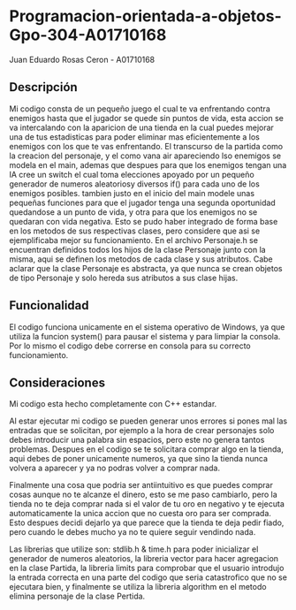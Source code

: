 # Programacion-orientada-a-objetos-Gpo-304-A01710168
Juan Eduardo Rosas Ceron - A01710168
## Descripción
Mi codigo consta de un pequeño juego el cual te va enfrentando contra enemigos hasta que el jugador se quede sin puntos de vida, esta accion se va intercalando con la aparicion de una tienda en la cual puedes mejorar una de tus estadisticas para poder eliminar mas eficientemente a los enemigos con los que te vas enfrentando. El transcurso de la partida como la creacion del personaje, y el como vana air apareciendo lso enemigos se modela en el main, ademas que despues para que los enemigos tengan una IA cree un switch el cual toma elecciones apoyado por un pequeño generador de numeros aleatoriosy diversos if() para cada uno de los enemigos posibles.
tambien justo en el inicio del main modele unas pequeñas funciones para que el jugador tenga una segunda oportunidad quedandose a un punto de vida, y otra para que los enemigos no se quedaran con vida negativa. Esto se pudo haber integrado de forma base en los metodos de sus respectivas clases, pero considere que asi se ejemplificaba mejor su funcionamiento.
En el archivo Personaje.h se encuentran definidos todos los hijos de la clase Personaje junto con la misma, aqui se definen los metodos de cada clase y sus atributos. Cabe aclarar que la clase Personaje es abstracta, ya que nunca se crean objetos de tipo Personaje y solo hereda sus atributos a sus clase hijas.
## Funcionalidad
El codigo funciona unicamente en el sistema operativo de Windows, ya que utiliza la funcion system() para pausar el sistema y para limpiar la consola. Por lo mismo el codigo debe correrse en consola para su correcto funcionamiento. 
## Consideraciones
Mi codigo esta hecho completamente con C++ estandar.

Al estar ejecutar mi codigo se pueden generar unos errores si pones mal las entradas que se solicitan, por ejemplo a la hora de crear personajes solo debes introducir una palabra sin espacios, pero este no genera tantos problemas. Despues en el codigo se te solicitara comprar algo en la tienda, aqui debes de poner unicamente numeros, ya que sino la tienda nunca volvera a aparecer y ya no podras volver a comprar nada.

Finalmente una cosa que podria ser antiintuitivo es que puedes comprar cosas aunque no te alcanze el dinero, esto se me paso cambiarlo, pero la tienda no te deja comprar nada si el valor de tu oro en negativo y te ejecuta automaticamente la unica accion que no cuesta oro para ser comprada. Esto despues decidi dejarlo ya que parece que la tienda te deja pedir fiado, pero cuando le debes mucho ya no te quiere seguir vendindo nada.

Las librerias que utilize son: stdlib.h & time.h para poder inicializar el generador de numeros aleatorios, la libreria vector para hacer agregacion en la clase Partida, la libreria limits para comprobar que el usuario introdujo la entrada correcta en una parte del codigo que seria catastrofico que no se ejecutara bien, y finalmente se utiliza la libreria algorithm en el metodo elimina personaje de la clase Pertida.

